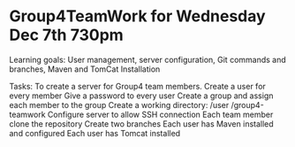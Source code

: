 # Group4TeamWork for Wednesday Dec 7th 730pm
Learning goals: User management, server configuration, Git commands and branches, Maven and TomCat Installation 

Tasks:
To create a server for Group4 team members.
Create a user for every member
Give a password to every user
Create a group and assign each member to the group
Create a working directory: /user /group4-teamwork
Configure server to allow SSH connection 
Each team member clone the repository
Create two branches
Each user has Maven installed and configured
Each user has Tomcat installed

